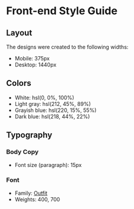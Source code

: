 # Front-end Style Guide

## Layout

The designs were created to the following widths:

- Mobile: 375px
- Desktop: 1440px

## Colors

- White: hsl(0, 0%, 100%)
- Light gray: hsl(212, 45%, 89%)
- Grayish blue: hsl(220, 15%, 55%)  
- Dark blue: hsl(218, 44%, 22%)

## Typography

### Body Copy

- Font size (paragraph): 15px

### Font

- Family: [Outfit]( )
- Weights: 400, 700
        